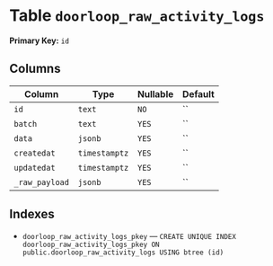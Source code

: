 # Table `doorloop_raw_activity_logs`

**Primary Key:** `id`

## Columns

| Column | Type | Nullable | Default |
|---|---|---|---|
| `id` | `text` | `NO` | `` |
| `batch` | `text` | `YES` | `` |
| `data` | `jsonb` | `YES` | `` |
| `createdat` | `timestamptz` | `YES` | `` |
| `updatedat` | `timestamptz` | `YES` | `` |
| `_raw_payload` | `jsonb` | `YES` | `` |

## Indexes

- `doorloop_raw_activity_logs_pkey` — `CREATE UNIQUE INDEX doorloop_raw_activity_logs_pkey ON public.doorloop_raw_activity_logs USING btree (id)`